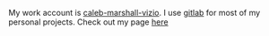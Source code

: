 My work account is [caleb-marshall-vizio](https://github.com/caleb-marshall-vizio).
I use [gitlab](https://gitlab.com/cajomar/) for most of my personal projects. Check out my page [here](https://gitlab.com/cajomar/)
